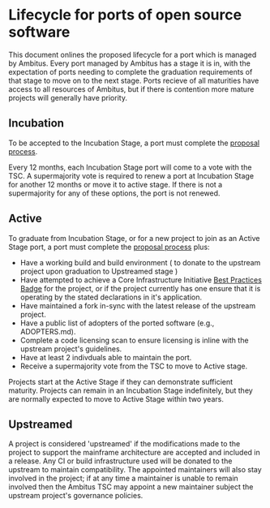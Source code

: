 # Lifecycle for ports of open source software

This document onlines the proposed lifecycle for a port which is managed by Ambitus. Every port managed by Ambitus has a stage it is in, with the expectation of ports needing to complete the graduation requirements of that stage to move on to the next stage. Ports recieve of all maturities have access to all resources of Ambitus, but if there is contention more mature projects will generally have priority.

## Incubation

To be accepted to the Incubation Stage, a port must complete the [proposal process](port_proposal.md).

Every 12 months, each Incubation Stage port will come to a vote with the TSC. A supermajority vote is required to renew a port at Incubation Stage for another 12 months or move it to active stage. If there is not a supermajority for any of these options, the port is not renewed.

## Active

To graduate from Incubation Stage, or for a new project to join as an Active Stage port, a port must complete the [proposal process](port_proposal.md) plus:

* Have a working build and build environment ( to donate to the upstream project upon graduation to Upstreamed stage )
* Have attempted to achieve a Core Infrastructure Initiative [Best Practices Badge](https://bestpractices.coreinfrastructure.org/) for the project, or if the project currently has one ensure that it is operating by the stated declarations in it's application.
* Have maintained a fork in-sync with the latest release of the upstream project.
* Have a public list of adopters of the ported software (e.g., ADOPTERS.md).
* Complete a code licensing scan to ensure licensing is inline with the upstream project's guidelines.
* Have at least 2 indivduals able to maintain the port.
* Receive a supermajority vote from the TSC to move to Active stage.

Projects start at the Active Stage if they can demonstrate sufficient maturity. Projects can remain in an Incubation Stage indefinitely, but they are normally expected to move to Active Stage within two years.

## Upstreamed

A project is considered 'upstreamed' if the modifications made to the project to support the mainframe architecture are accepted and included in a release. Any CI or build infrastructure used will be donated to the upstream to maintain compatibility. The appointed maintainers will also stay involved in the project; if at any time a maintainer is unable to remain involved then the Ambitus TSC may appoint a new maintainer subject the upstream project's governance policies.
